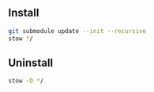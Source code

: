 ## Install
```sh
git submodule update --init --recursive
stow */
```

## Uninstall
```sh
stow -D */
```
